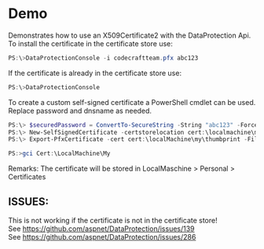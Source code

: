 ﻿# Demo
Demonstrates how to use an X509Certificate2 with the DataProtection Api.  
To install the certificate in the certificate store use:
```PowerShell
PS:\>DataProtectionConsole -i codecraftteam.pfx abc123
```

If the certificate is already in the certificate store use:
```PowerShell
PS:\>DataProtectionConsole
```

To create a custom self-signed certificate a PowerShell cmdlet can be used.
Replace password and dnsname as needed.
```PowerShell
PS:\> $securedPassword = ConvertTo-SecureString -String "abc123" -Force -AsPlainText
PS:\> New-SelfSignedCertificate -certstorelocation cert:\localmachine\my -dnsname codecraftteam
PS:\> Export-PfxCertificate -cert cert:\localMachine\my\thumbprint -FilePath e:\cert.pfx -Password $securedPassword

PS:>gci Cert:\LocalMachine\My
```
Remarks: The certificate will be stored in LocalMaschine > Personal > Certificates
## ISSUES:
This is not working if the certificate is not in the certificate store!  
See https://github.com/aspnet/DataProtection/issues/139  
See https://github.com/aspnet/DataProtection/issues/286